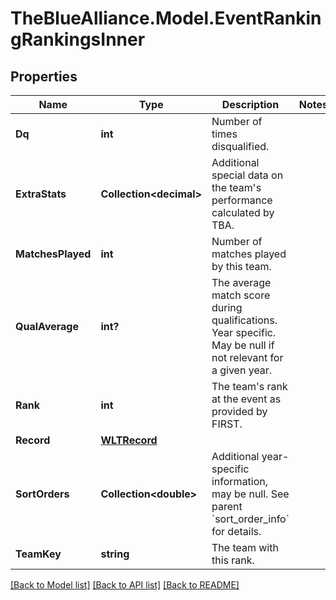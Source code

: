 # TheBlueAlliance.Model.EventRankingRankingsInner

## Properties

Name | Type | Description | Notes
------------ | ------------- | ------------- | -------------
**Dq** | **int** | Number of times disqualified. | 
**ExtraStats** | **Collection&lt;decimal&gt;** | Additional special data on the team&#39;s performance calculated by TBA. | 
**MatchesPlayed** | **int** | Number of matches played by this team. | 
**QualAverage** | **int?** | The average match score during qualifications. Year specific. May be null if not relevant for a given year. | 
**Rank** | **int** | The team&#39;s rank at the event as provided by FIRST. | 
**Record** | [**WLTRecord**](WLTRecord.md) |  | 
**SortOrders** | **Collection&lt;double&gt;** | Additional year-specific information, may be null. See parent &#x60;sort_order_info&#x60; for details. | 
**TeamKey** | **string** | The team with this rank. | 

[[Back to Model list]](../../README.md#documentation-for-models) [[Back to API list]](../../README.md#documentation-for-api-endpoints) [[Back to README]](../../README.md)

